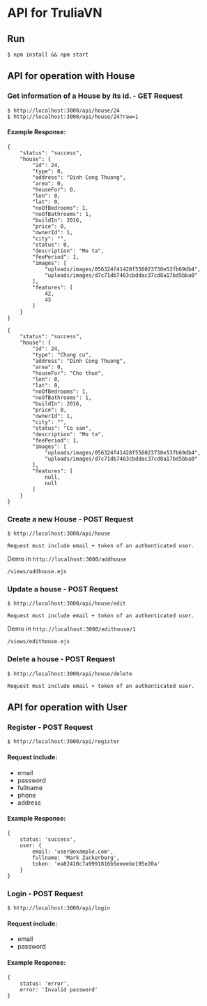 API for TruliaVN
================

## Run
	$ npm install && npm start

## API for operation with House

### Get information of a House by its id. - GET Request
	$ http://localhost:3000/api/house/24
	$ http://localhost:3000/api/house/24?raw=1

#### Example Response:
	{
		"status": "success",
		"house": {
			"id": 24,
			"type": 0,
			"address": "Dinh Cong Thuong",
			"area": 0,
			"houseFor": 0,
			"lon": 0,
			"lat": 0,
			"noOfBedrooms": 1,
			"noOfBathrooms": 1,
			"buildIn": 2016,
			"price": 0,
			"ownerId": 1,
			"city": "",
			"status": 0,
			"description": "Mo ta",
			"feePeriod": 1,
			"images": [
				"uploads/images/056324f41428f556023730e53fb69db4",
				"uploads/images/d7c71db7463cbddac37cd8a17bd5bba0"
			],
			"features": [
				42,
				43
			]
		}
	}

	{
		"status": "success",
		"house": {
			"id": 24,
			"type": "Chung cu",
			"address": "Dinh Cong Thuong",
			"area": 0,
			"houseFor": "Cho thue",
			"lon": 0,
			"lat": 0,
			"noOfBedrooms": 1,
			"noOfBathrooms": 1,
			"buildIn": 2016,
			"price": 0,
			"ownerId": 1,
			"city": "",
			"status": "Co san",
			"description": "Mo ta",
			"feePeriod": 1,
			"images": [
				"uploads/images/056324f41428f556023730e53fb69db4",
				"uploads/images/d7c71db7463cbddac37cd8a17bd5bba0"
			],
			"features": [
				null,
				null
			]
		}
	}

### Create a new House - POST Request
	$ http://localhost:3000/api/house

`` Request must include email + token of an authenticated user. ``

Demo in `` http://localhost:3000/addhouse ``

`` /views/addhouse.ejs ``

### Update a house - POST Request
	$ http://localhost:3000/api/house/edit
`` Request must include email + token of an authenticated user. ``

Demo in `` http://localhost:3000/edithouse/1 ``

`` /views/edithouse.ejs ``

### Delete a house - POST Request
	$ http://localhost:3000/api/house/delete
`` Request must include email + token of an authenticated user. ``


## API for operation with User

### Register - POST Request
	$ http://localhost:3000/api/register
#### Request include:
- email
- password
- fullname
- phone
- address

#### Example Response:
	{
		status: 'success',
		user: {
			email: 'user@example.com',
			fullname: 'Mark Zuckerberg',
			token: 'ea82410c7a9991816b5eeeebe195e20a'
		}
	}

### Login - POST Request
	$ http://localhost:3000/api/login
#### Request include:
- email
- password

#### Example Response:
	{
		status: 'error',
		error: 'Invalid password'
	}